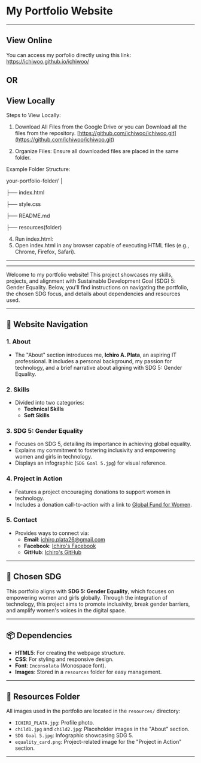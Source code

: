 # My Portfolio Website
---
## View Online
You can access my porfolio directly using this link: [https://ichiwoo.github.io/ichiwoo/
](https://ichiwoo.github.io/ichiwoo/
)

## OR
## View Locally
Steps to View Locally:
1. Download All Files from the Google Drive or you can Download all the files from the repository.
   [https://github.com/ichiwoo/ichiwoo.git](https://github.com/ichiwoo/ichiwoo.git)

2. Organize Files:
Ensure all downloaded files are placed in the same folder.

Example Folder Structure:

your-portfolio-folder/
│

├── index.html

├── style.css

├── README.md

├── resources(folder)

4. Run index.html:
5. Open index.html in any browser capable of executing HTML files (e.g., Chrome, Firefox, Safari).

---
---
Welcome to my portfolio website! This project showcases my skills, projects, and alignment with Sustainable Development Goal (SDG) 5: Gender Equality. Below, you'll find instructions on navigating the portfolio, the chosen SDG focus, and details about dependencies and resources used.

---

## 🔗 **Website Navigation**

### **1. About**
- The "About" section introduces me, **Ichiro A. Plata**, an aspiring IT professional. It includes a personal background, my passion for technology, and a brief narrative about aligning with SDG 5: Gender Equality.
  
### **2. Skills**
- Divided into two categories:
  - **Technical Skills**
  - **Soft Skills**

### **3. SDG 5: Gender Equality**
- Focuses on SDG 5, detailing its importance in achieving global equality.
- Explains my commitment to fostering inclusivity and empowering women and girls in technology.
- Displays an infographic (`SDG Goal 5.jpg`) for visual reference.

### **4. Project in Action**
- Features a project encouraging donations to support women in technology.
- Includes a donation call-to-action with a link to [Global Fund for Women](https://join.globalfundforwomen.org/a/donate-2).

### **5. Contact**
- Provides ways to connect via:
  - **Email**: [ichiro.plata26@gmail.com](mailto:ichiro.plata26@gmail.com)
  - **Facebook**: [Ichiro's Facebook](https://www.facebook.com/ichiro.6969)
  - **GitHub**: [Ichiro's GitHub](https://github.com/ichiwoo)

---

## 🌟 **Chosen SDG**

This portfolio aligns with **SDG 5: Gender Equality**, which focuses on empowering women and girls globally. Through the integration of technology, this project aims to promote inclusivity, break gender barriers, and amplify women's voices in the digital space.

---

## 📦 **Dependencies**

- **HTML5**: For creating the webpage structure.
- **CSS**: For styling and responsive design.
- **Font**: `Inconsolata` (Monospace font).
- **Images**: Stored in a `resources` folder for easy management.

---

## 📂 **Resources Folder**

All images used in the portfolio are located in the `resources/` directory:
- `ICHIRO_PLATA.jpg`: Profile photo.
- `child1.jpg` and `child2.jpg`: Placeholder images in the "About" section.
- `SDG Goal 5.jpg`: Infographic showcasing SDG 5.
- `equality_card.png`: Project-related image for the "Project in Action" section.

------
